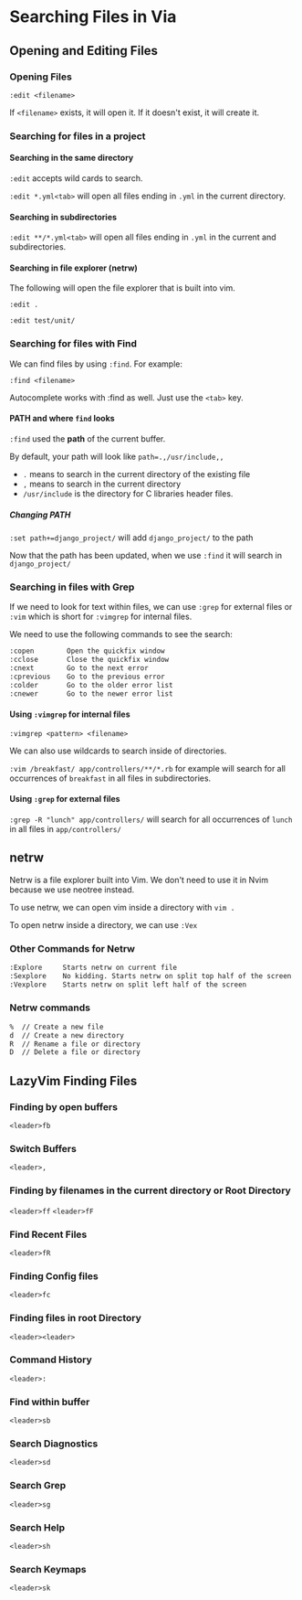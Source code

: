 # Searching Files in Via

## Opening and Editing Files

### Opening Files

`:edit <filename>`

If `<filename>` exists, it will open it. If it doesn't exist, it will create it.

### Searching for files in a project

#### Searching in the same directory

`:edit` accepts wild cards to search.

`:edit *.yml<tab>` will open all files ending in `.yml` in the current directory.

#### Searching in subdirectories

`:edit **/*.yml<tab>` will open all files ending in `.yml` in the current and subdirectories.

#### Searching in file explorer (netrw)

The following will open the file explorer that is built into vim.

`:edit .`

`:edit test/unit/`

### Searching for files with Find

We can find files by using `:find`.
For example:

`:find <filename>`

Autocomplete works with :find as well. Just use the `<tab>` key.

#### PATH and where `find` looks

`:find` used the **path** of the current buffer.

By default, your path will look like `path=.,/usr/include,,`

- `.` means to search in the current directory of the existing file
- `,` means to search in the current directory
- `/usr/include` is the directory for C libraries header files.

##### Changing PATH

`:set path+=django_project/` will add `django_project/` to the path

Now that the path has been updated, when we use `:find` it will search in `django_project/`

### Searching in files with Grep

If we need to look for text within files, we can use `:grep` for external files
or `:vim` which is short for `:vimgrep` for internal files.

We need to use the following commands to see the search:

```bash
:copen        Open the quickfix window
:cclose       Close the quickfix window
:cnext        Go to the next error
:cprevious    Go to the previous error
:colder       Go to the older error list
:cnewer       Go to the newer error list

```

#### Using `:vimgrep` for internal files

`:vimgrep <pattern> <filename>`

We can also use wildcards to search inside of directories.

`:vim /breakfast/ app/controllers/**/*.rb` for example will search for all occurrences
of `breakfast` in all files in subdirectories.

#### Using `:grep` for external files

`:grep -R "lunch" app/controllers/` will search for all occurrences of `lunch`
in all files in `app/controllers/`

## netrw

Netrw is a file explorer built into Vim. We don't need to use it in Nvim because
we use neotree instead.

To use netrw, we can open vim inside a directory with `vim .`

To open netrw inside a directory, we can use `:Vex`

### Other Commands for Netrw

```bash
:Explore     Starts netrw on current file
:Sexplore    No kidding. Starts netrw on split top half of the screen
:Vexplore    Starts netrw on split left half of the screen
```

### Netrw commands

```bash
%  // Create a new file
d  // Create a new directory
R  // Rename a file or directory
D  // Delete a file or directory
```

## LazyVim Finding Files

### Finding by open buffers

`<leader>fb`

### Switch Buffers

`<leader>,`

### Finding by filenames in the current directory or Root Directory

`<leader>ff`
`<leader>fF`

### Find Recent Files

`<leader>fR`

### Finding Config files

`<leader>fc`

### Finding files in root Directory

`<leader><leader>`

### Command History

`<leader>:`

### Find within buffer

`<leader>sb`

### Search Diagnostics

`<leader>sd`

### Search Grep

`<leader>sg`

### Search Help

`<leader>sh`

### Search Keymaps

`<leader>sk`
